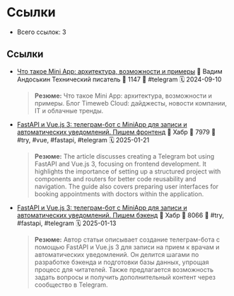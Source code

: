 # Ссылки

- Всего ссылок: 3

## Ссылки

- [Что такое Mini App: архитектура, возможности и примеры](https://timeweb.cloud/blog/chto-takoe-mini-app?m-message-click-id=02ca6ead-146b-45bf-b6cf-1c5e069c0ab5&m-message-key-id=-6592143948200804352) 👤 Вадим Андоськин Технический писатель 💬 1147 🔖 #telegram 🗓️ 2024-09-10
    > **Резюме:** Что такое Mini App: архитектура, возможности и примеры. Блог Timeweb Cloud: дайджесты, новости компании, IT и облачные тренды.
- [FastAPI и Vue.js 3: телеграм-бот с MiniApp для записи и автоматических уведомлений. Пишем фронтенд](https://habr.com/ru/companies/amvera/articles/874970/) 👤 Хабр 💬 7979 🔖 #try, #vue, #fastapi, #telegram 🗓️ 2025-01-21
    > **Резюме:** The article discusses creating a Telegram bot using FastAPI and Vue.js 3, focusing on frontend development. It highlights the importance of setting up a structured project with components and routers for better code reusability and navigation. The guide also covers preparing user interfaces for booking appointments with doctors within the application.
- [FastAPI и Vue.js 3: телеграм-бот с MiniApp для записи и автоматических уведомлений. Пишем бэкенд](https://habr.com/ru/companies/amvera/articles/873108/) 👤 Хабр 💬 8066 🔖 #try, #fastapi, #telegram 🗓️ 2025-01-13
    > **Резюме:** Автор статьи описывает создание телеграм-бота с помощью FastAPI и Vue.js 3 для записи на прием к врачам и автоматических уведомлений. Он делится шагами по разработке бэкенда и подготовки базы данных, упрощая процесс для читателей. Также предлагается возможность задать вопросы и получить дополнительный контент через сообщество в Telegram.
